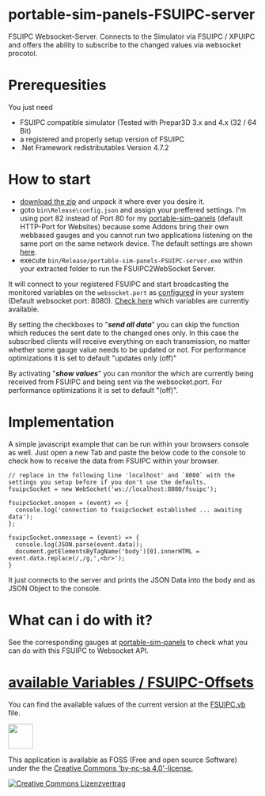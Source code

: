 # portable-sim-panels-FSUIPC-server

FSUIPC Websocket-Server.
Connects to the Simulator via FSUIPC / XPUIPC and offers the ability to subscribe to the changed values via websocket procotol.

# Prerequesities
You just need
- FSUIPC compatible simulator (Tested with Prepar3D 3.x and 4.x (32 / 64 Bit)
- a registered and properly setup version of FSUIPC
- .Net Framework redistributables Version 4.7.2

# How to start
- [download the zip](https://gitlab.com/joeherwig/portable-sim-panels-fsuipc-server/-/archive/master/portable-sim-panels-fsuipc-server-master.zip) and unpack it where ever you desire it.
- goto `bin\Release\config.json` and assign your preffered settings. I'm using port 82 instead of Port 80 for my [portable-sim-panels](https://github.com/joeherwig/portable-sim-panels/) (default HTTP-Port for Websites) because some Addons bring their own webbased gauges and you cannot run two applications listening on the same port on the same network device.
The default settings are shown [here](https://gitlab.com/joeherwig/portable-sim-panels-fsuipc-server/blob/master/bin/Release/config.json).
- execute `bin/Release/portable-sim-panels-FSUIPC-server.exe` within your extracted folder to run the FSUIPC2WebSocket Server.

It will connect to your registered FSUIPC and start broadcasting the monitored variables on the `websocket.port` as [configured](https://gitlab.com/joeherwig/portable-sim-panels-fsuipc-server/blob/master/bin/Release/config.json) in your system (Default websocket port: 8080). [Check here](https://gitlab.com/joeherwig/portable-sim-panels-fsuipc-server/blob/master/FSUIPC.vb) which variables are currently available.

By setting the checkboxes to "_**send all data**_" you can skip the function which reduces the sent date to the changed ones only. In this case the subscribed clients will receive everything on each transmission, no matter whether some gauge value needs to be updated or not. For performance optimizations it is set to default "updates only (off)"

By activating "**_show values_**" you can monitor the which are currently being received from FSUIPC and being sent via the websocket.port.  For performance optimizations it is set to default "(off)".

# Implementation
A simple javascript example that can be run within your browsers console as well. Just open a new Tab and paste the below code to the console to check how to receive the data from FSUIPC within your browser.
```
// replace in the following line 'localhost' and `8080` with the settings you setup before if you don't use the defaults.
fsuipcSocket = new WebSocket('ws://localhost:8080/fsuipc');

fsuipcSocket.onopen = (event) => {
  console.log('connection to fsuipcSocket established ... awaiting data');
};

fsuipcSocket.onmessage = (event) => {
  console.log(JSON.parse(event.data));
  document.getElementsByTagName('body')[0].innerHTML = event.data.replace(/,/g,',<br>');
}

```
It just connects to the server and prints the JSON Data into the body and as JSON Object to the console.

# What can i do with it?
See the corresponding gauges at [portable-sim-panels](https://github.com/joeherwig/portable-sim-panels) to check what you can do with this FSUIPC to Websocket API.

# [available Variables / FSUIPC-Offsets](https://gitlab.com/joeherwig/portable-sim-panels-fsuipc-server/blob/master/FSUIPC.vb)
You can find the available values of the current version at the [FSUIPC.vb](https://gitlab.com/joeherwig/portable-sim-panels-fsuipc-server/blob/master/FSUIPC.vb) file.

<a href="https://joesimtech.com"><img src="https://joeherwig.github.io/EDST-Flightsim-Scenery_Hahnweide-Kirchheim-unter-Teck/images/JOE-Simtech-Logo.svg" width="50px"></a>

This application is available as FOSS (Free and open source Software) under the the <a rel="license" href="http://creativecommons.org/licenses/by-nc-sa/4.0/">Creative Commons 'by-nc-sa 4.0'-license.</a>

<a rel="license" href="http://creativecommons.org/licenses/by-nc-sa/4.0/"><img alt="Creative Commons Lizenzvertrag" style="border-width:0" src="https://i.creativecommons.org/l/by-nc-sa/4.0/88x31.png" /></a>
